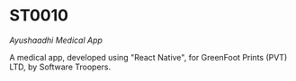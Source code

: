 # ST0010

_Ayushaadhi Medical App_

A medical app, developed using "React Native", for GreenFoot Prints (PVT) LTD, by Software Troopers.
